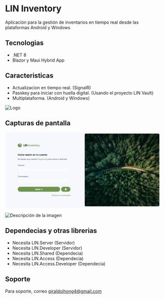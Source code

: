 # LIN Inventory

Aplicación para la gestión de inventarios en tiempo real desde las plataformas Android y Windows

## Tecnologias

- .NET 8
- Blazor y Maui Hybrid App

## Caracteristicas

- Actualizacion en tiempo real. (SignalR)
- Passkey para iniciar con huella digital. (Usando el proyecto LIN Vault) 
- Multiplataforma. (Android y Windows)


![Logo](https://lh3.googleusercontent.com/pw/AIL4fc8NiweYwEP0iUU37C5mTRvZcampJqcRY41-MIgVlhY__bG7JpK7novOR6dUeaUSCeUW71HtAFvJe7QIV52DRUsfkjjn-9GElfq3ZwmyVs5VSgkuv_SVqCqD-xKq6HmszdHbhFAfL_IgKN_NfYORxnvm1HcG0l7NdeqsulBf5FOTl_GL2DF_K3iB2OiTpIh_jcQnpoJB2tA1e6iOFBdVBJe4A6zFXsAJrE373KUIBpbfFnFArTEnE9am0T5lJt5pHBTCP9x3pNDJ-sOekOgXaKm1hCay4MW4akZCLTpNK4zv_EGDWnq4UxHfRPVxIVCnUBo3xlmq2PjUPlKImX6DClctSFQLAE9_Itd8_tM69CB1xZBHzLbij2jh7xnBRJDIolY8yj0UzXbMNQZ9thmWhcG4bGmbiD8dBwZSJX_30tuDLAlQzIDDb0fkV5KfUCPcCK4ZQ-nQ8pm-ykjdZfkWGnkDqP4CN9tDDmltkLmYNXQACI8m-LcZlD4M7SCIHsGDSUfbBWrzF7xUqpF-iOLgjvD3APFmp3mvAMtsCv0PD1lr_i5riTSCzfb_BCQaKo1LA1INGyHrJEf8SIyjUpIyhOF5jZFfR8bfz_To2WvsasALi1KX8175fbu2dCBsnUXK4zvWIvR8WSpZKkeutICJIN0lCMH4ecAt4AYTO2VZYEVkPR4_BWQKSWskhc1kyNW1nleK6OZOoan-af5izUT3cfYUXcx7QXZOLo58-ULGFrltoMJejTTxwQvHe7HWLRAb_Ml9f6OoYeStmt7C4FhSyDeiFJuqTs-CZmFFdSJ5J73cV9iu79X7Tk5K4B6Iy4fMIsaMBmkUH7322G_CplA5sIDvxmARES1aFHDXqWGtnUlKo1jaVyLPch7EXpHrtsOqplBhVgOoKtgTMKBBa2IMGHXGrso=w512-h512-s-no?authuser=0)


## Capturas de pantalla

![App Screenshot](./img/Login.png)


![Descripción de la imagen](https://lh3.googleusercontent.com/pw/AIL4fc86zEq3MExC0VnjOGWhF9FVbGbsL2sLm9ZqXWsEvdhgvRym5kPN6k7qAzqSSezLHI-Ey_aTHeCGkzxcE7_c0eoyWgNuHYKOtcChSBReegUV50i3iAQX6E1iyCugXSO3S_ClMR2FXmWqA_VcvGke5s2YRYFfwqiQKMVk_62-3C8NHcVHjNPn8wgoIv-yUhBEbdZZFMTcLzXrAqAvYFlevC6qduG2wcgDoYVGpWlRQ806b5ekr6aYYRz0X6b4bYHEzJyk9o1Fg6aDjvszsSI_WBbLL7tt_bEjR48AWYPPNgAKsgdyguUSNV9PDrce9XpF_gX7GMvxmgyJNpAGrerGurHwJ5iW7gSoFv8snmGtSn38DfxIFh9jkOhDlg1_vVyoUxGzlz0_glLa9aspe0fEyieSTgzVZM4Tn2Elt5vdS5Z8dJoVLPhTgDm8TKzfrfkTQEHAii1MXArW-ZTXpYnulu1h1XOrLLnrQGmW21Cy5A4uAwYsDZ0wRBUg1dnXl4zqXxk6dBQ6lC4QXpzvmikAPFfTe-qEant-VLb9N-cp-at1bAQ-345wYpAK88OEJaoB-7ulpIDyPlJajDP7HV3Q1ptj_-AewQMB59AsBM4rLh-n1BRnwRsZ46u83zb6XvmrVTPCGBXotYGf2Kd2Vo9A08f443YKvJ-0Sg0aqoIFgazSYLRKVHcRg3Dtj8gR_7eMLwwMYTpLj6OuXBp2RlvKdupg5knTsP7GbSjhyB0pZw0z5DGuDWa2bv8Z9ZJ7rhSmhvtdwx9eMk7wNJZpDv8DcZNpJTVmmcxq8hJ38U9uxnSTQ3UYm4JycTKu3MhjMNo4xptLk583XP2_SKutoVYrB3tsZEOEUExbvZZbCsCchCll9DINqTvrH-ZRjoZH3FuOJo4BBW9FcFulqyHuf4t4M8Ibiyg=w420-h933-s-no?authuser=0)


## Dependecias y otras librerias

- Necesita LIN.Server (Servidor)
- Necesita LIN.Developer (Servidor)
- Necesita LIN.Shared (Dependecia)
- Necesita LIN.Access (Dependecia)
- Necesita LIN.Access.Developer (Dependecia)

## Soporte

Para soporte, correo giraldojhong4@gmail.com

